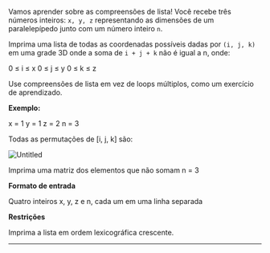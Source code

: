 Vamos aprender sobre as compreensões de lista! Você recebe três números inteiros: `x, y, z` representando as dimensões de um paralelepípedo junto com um número inteiro `n`. 

Imprima uma lista de todas as coordenadas possíveis dadas por `(i, j, k)` em uma grade 3D onde a soma de `i + j + k` não é igual a n, onde:

0 ≤ i ≤ x
0 ≤ j ≤ y
0 ≤ k ≤ z

Use compreensões de lista em vez de loops múltiplos, como um exercício de aprendizado.

**Exemplo:**

x = 1
y = 1
z = 2
n = 3

Todas as permutações de [i, j, k] são:

![Untitled](https://s3-us-west-2.amazonaws.com/secure.notion-static.com/1f48f6c4-5d75-4067-9f79-d4639f25a296/Untitled.png)

Imprima uma matriz dos elementos que não somam n = 3

**Formato de entrada**

Quatro inteiros x, y, z e n, cada um em uma linha separada

**Restrições**

Imprima a lista em ordem lexicográfica crescente.

---